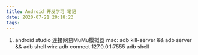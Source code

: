 ```yaml
---
title: Android 开发学习 笔记
date: 2020-07-21 20:18:23
tags:
---
```


1. android studio 连接网易MuMu模拟器
  mac:  adb kill-server && adb server && adb shell
  win:  adb connect 127.0.0.1:7555
        adb shell